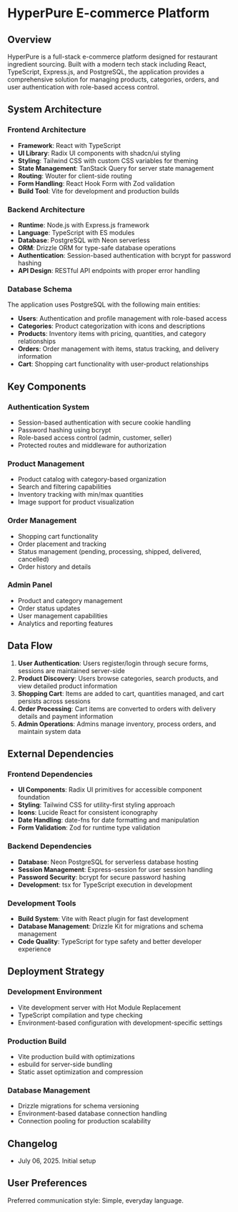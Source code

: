 # HyperPure E-commerce Platform

## Overview

HyperPure is a full-stack e-commerce platform designed for restaurant ingredient sourcing. Built with a modern tech stack including React, TypeScript, Express.js, and PostgreSQL, the application provides a comprehensive solution for managing products, categories, orders, and user authentication with role-based access control.

## System Architecture

### Frontend Architecture
- **Framework**: React with TypeScript
- **UI Library**: Radix UI components with shadcn/ui styling
- **Styling**: Tailwind CSS with custom CSS variables for theming
- **State Management**: TanStack Query for server state management
- **Routing**: Wouter for client-side routing
- **Form Handling**: React Hook Form with Zod validation
- **Build Tool**: Vite for development and production builds

### Backend Architecture
- **Runtime**: Node.js with Express.js framework
- **Language**: TypeScript with ES modules
- **Database**: PostgreSQL with Neon serverless
- **ORM**: Drizzle ORM for type-safe database operations
- **Authentication**: Session-based authentication with bcrypt for password hashing
- **API Design**: RESTful API endpoints with proper error handling

### Database Schema
The application uses PostgreSQL with the following main entities:
- **Users**: Authentication and profile management with role-based access
- **Categories**: Product categorization with icons and descriptions
- **Products**: Inventory items with pricing, quantities, and category relationships
- **Orders**: Order management with items, status tracking, and delivery information
- **Cart**: Shopping cart functionality with user-product relationships

## Key Components

### Authentication System
- Session-based authentication with secure cookie handling
- Password hashing using bcrypt
- Role-based access control (admin, customer, seller)
- Protected routes and middleware for authorization

### Product Management
- Product catalog with category-based organization
- Search and filtering capabilities
- Inventory tracking with min/max quantities
- Image support for product visualization

### Order Management
- Shopping cart functionality
- Order placement and tracking
- Status management (pending, processing, shipped, delivered, cancelled)
- Order history and details

### Admin Panel
- Product and category management
- Order status updates
- User management capabilities
- Analytics and reporting features

## Data Flow

1. **User Authentication**: Users register/login through secure forms, sessions are maintained server-side
2. **Product Discovery**: Users browse categories, search products, and view detailed product information
3. **Shopping Cart**: Items are added to cart, quantities managed, and cart persists across sessions
4. **Order Processing**: Cart items are converted to orders with delivery details and payment information
5. **Admin Operations**: Admins manage inventory, process orders, and maintain system data

## External Dependencies

### Frontend Dependencies
- **UI Components**: Radix UI primitives for accessible component foundation
- **Styling**: Tailwind CSS for utility-first styling approach
- **Icons**: Lucide React for consistent iconography
- **Date Handling**: date-fns for date formatting and manipulation
- **Form Validation**: Zod for runtime type validation

### Backend Dependencies
- **Database**: Neon PostgreSQL for serverless database hosting
- **Session Management**: Express-session for user session handling
- **Password Security**: bcrypt for secure password hashing
- **Development**: tsx for TypeScript execution in development

### Development Tools
- **Build System**: Vite with React plugin for fast development
- **Database Management**: Drizzle Kit for migrations and schema management
- **Code Quality**: TypeScript for type safety and better developer experience

## Deployment Strategy

### Development Environment
- Vite development server with Hot Module Replacement
- TypeScript compilation and type checking
- Environment-based configuration with development-specific settings

### Production Build
- Vite production build with optimizations
- esbuild for server-side bundling
- Static asset optimization and compression

### Database Management
- Drizzle migrations for schema versioning
- Environment-based database connection handling
- Connection pooling for production scalability

## Changelog
- July 06, 2025. Initial setup

## User Preferences

Preferred communication style: Simple, everyday language.